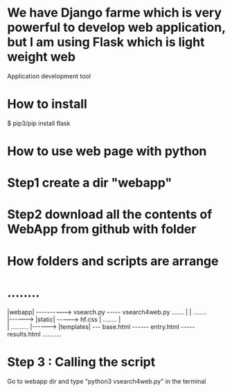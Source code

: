 # We have Django farme which is very powerful to develop web application, but I am using Flask which is light weight web
Application development tool
# How to install
$ pip3/pip install flask

# How to use web page with python
# Step1 create a dir "webapp"
# Step2 download all the contents of WebApp from github with folder
#   How folders and scripts are arrange
#  ........
   |webapp|  ----------> vsearch.py  ----- vsearch4web.py 
   .......       |
                 |        ........  
                 |------> |static| -----> hf.css
                 |        ........
                 |   
                 |        ..........
                 |------> |templates| --- base.html ------ entry.html ----- results.html
                          ...........

# Step 3 : Calling the script
  Go to webapp dir and type "python3 vsearch4web.py" in the terminal


